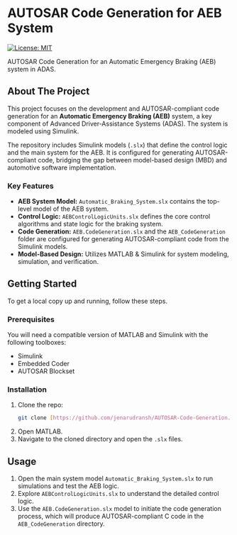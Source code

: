 # AUTOSAR Code Generation for AEB System

[![License: MIT](https://img.shields.io/badge/License-MIT-yellow.svg)](https://opensource.org/licenses/MIT)

AUTOSAR Code Generation for an Automatic Emergency Braking (AEB) system in ADAS.

## About The Project

This project focuses on the development and AUTOSAR-compliant code generation for an **Automatic Emergency Braking (AEB)** system, a key component of Advanced Driver-Assistance Systems (ADAS). The system is modeled using Simulink.

The repository includes Simulink models (`.slx`) that define the control logic and the main system for the AEB. It is configured for generating AUTOSAR-compliant code, bridging the gap between model-based design (MBD) and automotive software implementation.

### Key Features

* **AEB System Model:** `Automatic_Braking_System.slx` contains the top-level model of the AEB system.
* **Control Logic:** `AEBControlLogicUnits.slx` defines the core control algorithms and state logic for the braking system.
* **Code Generation:** `AEB.CodeGeneration.slx` and the `AEB_CodeGeneration` folder are configured for generating AUTOSAR-compliant code from the Simulink models.
* **Model-Based Design:** Utilizes MATLAB & Simulink for system modeling, simulation, and verification.

## Getting Started

To get a local copy up and running, follow these steps.

### Prerequisites

You will need a compatible version of MATLAB and Simulink with the following toolboxes:
* Simulink
* Embedded Coder
* AUTOSAR Blockset

### Installation

1.  Clone the repo:
    ```sh
    git clone [https://github.com/jenarudransh/AUTOSAR-Code-Generation.git](https://github.com/jenarudransh/AUTOSAR-Code-Generation.git)
    ```
2.  Open MATLAB.
3.  Navigate to the cloned directory and open the `.slx` files.

## Usage

1.  Open the main system model `Automatic_Braking_System.slx` to run simulations and test the AEB logic.
2.  Explore `AEBControlLogicUnits.slx` to understand the detailed control logic.
3.  Use the `AEB.CodeGeneration.slx` model to initiate the code generation process, which will produce AUTOSAR-compliant C code in the `AEB_CodeGeneration` directory.


